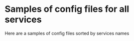 # Samples of config files for all services
Here are a samples of config files sorted by services names
